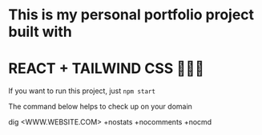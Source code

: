 # This is my personal portfolio project built with 
# REACT + TAILWIND CSS 🚀🚀🚀

If you want to run this project, just 
```npm start```

The command below helps to check up on your domain

dig <WWW.WEBSITE.COM> +nostats +nocomments +nocmd

